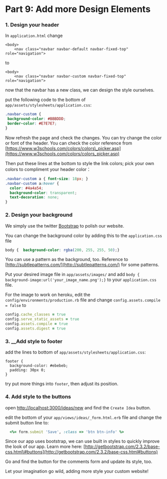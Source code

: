 # Part 9: Add more Design Elements

### 1. Design your header <a id="1-design-your-header"></a>

In `application.html` change  

```markup
<body>
    <nav class="navbar navbar-default navbar-fixed-top" role="navigation">
```

to 

```markup
<body>
    <nav class="navbar navbar-custom navbar-fixed-top" role="navigation">
```

now that the navbar has a new class, we can design the style ourselves.

put the following code to the bottom of `app/assets/stylesheets/application.css`:

```css
.navbar-custom {
 background-color: #BBBDDD;
 border-color: #E7E7E7;
}
```

Now refresh the page and check the changes. You can try change the color or font of the header. You can check the color reference from [https://www.w3schools.com/colors/colors\_picker.asp](https://www.w3schools.com/colors/colors_picker.asp) 

Then put these lines at the bottom to style the link colors; pick your own colors to compliment your header color：

```css
.navbar-custom a { font-size: 18px; }
.navbar-custom a:hover { 
  color: #4a4a54; 
  background-color: transparent; 
  text-decoration: none;
}
```

### 2. Design your background <a id="2-design-your-table"></a>

We simply use the twitter [Bootstrap](http://getbootstrap.com/) to polish our website. 

You can change the background color by adding this to the `application.css` file

```css
body {  background-color: rgba(200, 255, 255, 50);}
```

You can use a pattern as the background, too. Reference to [http://subtlepatterns.com/](http://subtlepatterns.com/) for some patterns.  

Put your desired image file in `app/assets/images/` and add `body { background-image:url('your_image_name.png');}` to your `application.css` file.

For the image to work on heroku, edit the `config/environments/production.rb` file and change `config.assets.compile = false` to 

```ruby
config.cache_classes = true
config.serve_static_assets = true
config.assets.compile = true
config.assets.digest = true
```

### 3. __Add style to footer <a id="3-add-style-to-footer"></a>

add the lines to bottom of `app/assets/stylesheets/application.css`:

```text
footer {
  background-color: #ebebeb;
  padding: 30px 0;
}
```

try put more things into `footer`, then adjust its position.

### 4. Add style to the buttons <a id="4-add-style-to-button"></a>

open [http://localhost:3000/ideas/new](http://localhost:3000/ideas/new) and find the `Create Idea` button.

edit the bottom of your `app/views/ideas/_form.html.erb` file and change the submit button line to:

```ruby
  <%= form.submit 'Save', :class => 'btn btn-info' %>
```

Since our app uses bootstrap, we can use built in styles to quickly improve the look of our app.  Learn more here: [http://getbootstrap.com/2.3.2/base-css.html\#buttons](http://getbootstrap.com/2.3.2/base-css.html#buttons)

Go and find the button for the comments form and update its style, too.

Let your imagination go wild, adding more style your custom website!

